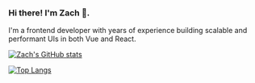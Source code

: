 ### Hi there! I'm Zach 🙂.

I'm a frontend developer with years of experience building scalable and performant UIs in both Vue and React.

[![Zach's GitHub stats](https://github-readme-stats.vercel.app/api?username=zkirby&theme=graywhite&show_icons=true&count_private=true)](https://github.com/anuraghazra/github-readme-stats)

[![Top Langs](https://github-readme-stats.vercel.app/api/top-langs/?username=zkirby&hide=css,html&theme=graywhite)](https://github.com/anuraghazra/github-readme-stats)



